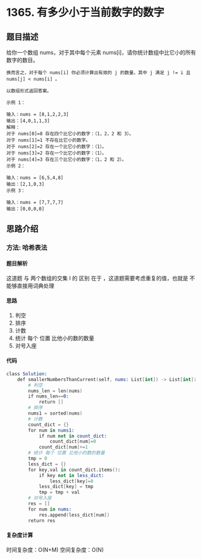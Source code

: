 #  1365. 有多少小于当前数字的数字

## 题目描述

   给你一个数组 nums，对于其中每个元素 nums[i]，请你统计数组中比它小的所有数字的数目。

    换而言之，对于每个 nums[i] 你必须计算出有效的 j 的数量，其中 j 满足 j != i 且 nums[j] < nums[i] 。

    以数组形式返回答案。

    示例 1：

    输入：nums = [8,1,2,2,3]
    输出：[4,0,1,1,3]
    解释： 
    对于 nums[0]=8 存在四个比它小的数字：（1，2，2 和 3）。 
    对于 nums[1]=1 不存在比它小的数字。
    对于 nums[2]=2 存在一个比它小的数字：（1）。 
    对于 nums[3]=2 存在一个比它小的数字：（1）。 
    对于 nums[4]=3 存在三个比它小的数字：（1，2 和 2）。
    示例 2：

    输入：nums = [6,5,4,8]
    输出：[2,1,0,3]
    示例 3：

    输入：nums = [7,7,7,7]
    输出：[0,0,0,0]
## 思路介绍

### 方法: 哈希表法

#### 题目解析

这道题 与 两个数组的交集 I 的 区别 在于 ，这道题需要考虑重复的值，也就是 不能够直接用词典处理

#### 思路

1. 判空
2. 排序
3. 计数
4. 统计 每个 位置 比他小的数的数量
5. 对号入座

#### 代码

```s
class Solution:
    def smallerNumbersThanCurrent(self, nums: List[int]) -> List[int]:
        # 判空
        nums_len = len(nums)
        if nums_len==0:
            return []
        # 排序
        nums1 = sorted(nums)
        # 计数
        count_dict = {}
        for num in nums1:
            if num not in count_dict:
                count_dict[num]=0
            count_dict[num]+=1
        # 统计 每个 位置 比他小的数的数量
        tmp = 0
        less_dict = {}
        for key,val in count_dict.items():
            if key not in less_dict:
                less_dict[key]=0
            less_dict[key] = tmp
            tmp = tmp + val
        # 对号入座
        res = []
        for num in nums:
            res.append(less_dict[num])
        return res
```

#### 复杂度计算

时间复杂度：O(N+M)
空间复杂度：O(N)

